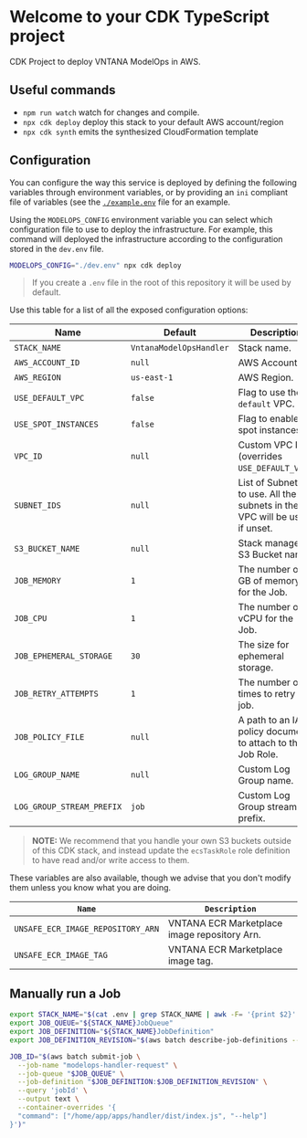 # Welcome to your CDK TypeScript project

CDK Project to deploy VNTANA ModelOps in AWS.

## Useful commands

- `npm run watch` watch for changes and compile.
- `npx cdk deploy` deploy this stack to your default AWS account/region
- `npx cdk synth` emits the synthesized CloudFormation template

## Configuration

You can configure the way this service is deployed by defining the following variables through environment variables, or by providing an `ini` compliant file of variables (see the [`./example.env`](./example.env) file for an example.

Using the `MODELOPS_CONFIG` environment variable you can select which configuration file to use to deploy the infrastructure. For example, this command will deployed the infrastructure according to the configuration stored in the `dev.env` file.

```bash
MODELOPS_CONFIG="./dev.env" npx cdk deploy
```

> If you create a `.env` file in the root of this repository it will be used by default.

Use this table for a list of all the exposed configuration options:

| Name                      | Default                 | Description                                                                  |
| ------------------------- | ----------------------- | ---------------------------------------------------------------------------- |
| `STACK_NAME`              | `VntanaModelOpsHandler` | Stack name.                                                                  |
| `AWS_ACCOUNT_ID`          | `null`                  | AWS Account ID                                                               |
| `AWS_REGION`              | `us-east-1`             | AWS Region.                                                                  |
| `USE_DEFAULT_VPC`         | `false`                 | Flag to use the `default` VPC.                                               |
| `USE_SPOT_INSTANCES`      | `false`                 | Flag to enable spot instances.                                               |
| `VPC_ID`                  | `null`                  | Custom VPC Id (overrides `USE_DEFAULT_VPC`.)                                 |
| `SUBNET_IDS`              | `null`                  | List of Subnet Ids to use. All the subnets in the VPC will be used if unset. |
| `S3_BUCKET_NAME`          | `null`                  | Stack managed S3 Bucket name.                                                |
| `JOB_MEMORY`              | `1`                     | The number of GB of memory for the Job.                                      |
| `JOB_CPU`                 | `1`                     | The number of vCPU for the Job.                                              |
| `JOB_EPHEMERAL_STORAGE`   | `30`                    | The size for ephemeral storage.                                              |
| `JOB_RETRY_ATTEMPTS`      | `1`                     | The number of times to retry a job.                                          |
| `JOB_POLICY_FILE`         | `null`                  | A path to an IAM policy document to attach to the Job Role.                  |
| `LOG_GROUP_NAME`          | `null`                  | Custom Log Group name.                                                       |
| `LOG_GROUP_STREAM_PREFIX` | `job`                   | Custom Log Group stream prefix.                                              |

> **NOTE:** We recommend that you handle your own S3 buckets outside of this CDK stack, and instead update the `ecsTaskRole` role definition to have read and/or write access to them.

These variables are also available, though we advise that you don't modify them unless you know what you are doing.

| `Name`                            | `Description`                                |
| --------------------------------- | -------------------------------------------- |
| `UNSAFE_ECR_IMAGE_REPOSITORY_ARN` | VNTANA ECR Marketplace image repository Arn. |
| `UNSAFE_ECR_IMAGE_TAG`            | VNTANA ECR Marketplace image tag.            |

## Manually run a Job

```bash
export STACK_NAME="$(cat .env | grep STACK_NAME | awk -F= '{print $2}' | tr -d '"')"
export JOB_QUEUE="${STACK_NAME}JobQueue"
export JOB_DEFINITION="${STACK_NAME}JobDefinition"
export JOB_DEFINITION_REVISION="$(aws batch describe-job-definitions --job-definition-name "$JOB_DEFINITION" --query 'reverse(sort_by(jobDefinitions, &revision))[0].revision' --output text)"

JOB_ID="$(aws batch submit-job \
  --job-name "modelops-handler-request" \
  --job-queue "$JOB_QUEUE" \
  --job-definition "$JOB_DEFINITION:$JOB_DEFINITION_REVISION" \
  --query 'jobId' \
  --output text \
  --container-overrides '{
  "command": ["/home/app/apps/handler/dist/index.js", "--help"]
}')"
```
